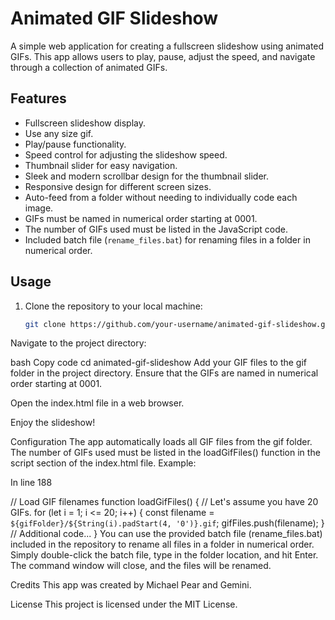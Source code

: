 # Animated GIF Slideshow

A simple web application for creating a fullscreen slideshow using animated GIFs. This app allows users to play, pause, adjust the speed, and navigate through a collection of animated GIFs.

## Features

- Fullscreen slideshow display.
- Use any size gif.
- Play/pause functionality.
- Speed control for adjusting the slideshow speed.
- Thumbnail slider for easy navigation.
- Sleek and modern scrollbar design for the thumbnail slider.
- Responsive design for different screen sizes.
- Auto-feed from a folder without needing to individually code each image.
- GIFs must be named in numerical order starting at 0001.
- The number of GIFs used must be listed in the JavaScript code.
- Included batch file (`rename_files.bat`) for renaming files in a folder in numerical order.

## Usage

1. Clone the repository to your local machine:

   ```bash
   git clone https://github.com/your-username/animated-gif-slideshow.git
Navigate to the project directory:

bash
Copy code
cd animated-gif-slideshow
Add your GIF files to the gif folder in the project directory. Ensure that the GIFs are named in numerical order starting at 0001.

Open the index.html file in a web browser.

Enjoy the slideshow!

Configuration
The app automatically loads all GIF files from the gif folder. The number of GIFs used must be listed in the loadGifFiles() function in the script section of the index.html file.
Example:

In line 188

// Load GIF filenames
function loadGifFiles() {
  // Let's assume you have 20 GIFs.
  for (let i = 1; i <= 20; i++) {
    const filename = `${gifFolder}/${String(i).padStart(4, '0')}.gif`;
    gifFiles.push(filename);
  }
  // Additional code...
}
You can use the provided batch file (rename_files.bat) included in the repository to rename all files in a folder in numerical order. Simply double-click the batch file, type in the folder location, and hit Enter. The command window will close, and the files will be renamed.

Credits
This app was created by Michael Pear and Gemini.

License
This project is licensed under the MIT License.
